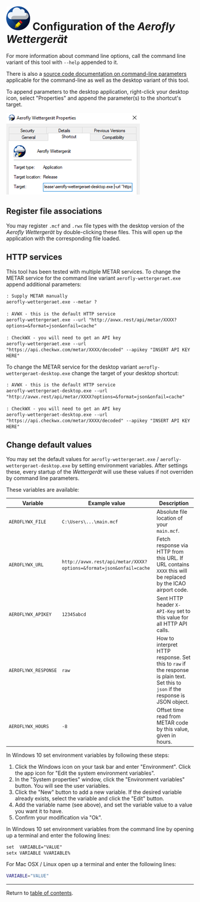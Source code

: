 ![](./favicon-64x64.png) Configuration of the <i>Aerofly Wettergerät</i>
=======================================================================

For more information about command line options, call the command line variant of this tool with `--help` appended to it. 

There is also a [source code documentation on command-line parameters](https://github.com/fboes/aerofly-wettergeraet/blob/master/src/WettergeraetLib/Argumentor.cpp#L65) applicable for the command-line as well as the desktop variant of this tool.

To append parameters to the desktop application, right-click your desktop icon, select "Properties" and append the parameter(s) to the shortcut's target.

![](modify-shortcut.png)

Register file associations
--------------------------

You may register `.mcf` and `.rwx` file types with the desktop version of the <i>Aerofly Wettergerät</i> by double-clicking these files. This will open up the application with the corresponding file loaded.

HTTP services
-------------

This tool has been tested with multiple METAR services. To change the METAR service for the command line variant `aerofly-wettergeraet.exe` append additional parameters:

```batch
: Supply METAR manually
aerofly-wettergeraet.exe --metar ?

: AVWX - this is the default HTTP service
aerofly-wettergeraet.exe --url "http://avwx.rest/api/metar/XXXX?options=&format=json&onfail=cache"

: CheckWX - you will need to get an API key
aerofly-wettergeraet.exe --url "https://api.checkwx.com/metar/XXXX/decoded" --apikey "INSERT API KEY HERE"
```

To change the METAR service for the desktop variant `aerofly-wettergeraet-desktop.exe` change the target of your desktop shortcut:

```batch
: AVWX - this is the default HTTP service
aerofly-wettergeraet-desktop.exe --url "http://avwx.rest/api/metar/XXXX?options=&format=json&onfail=cache"

: CheckWX - you will need to get an API key
aerofly-wettergeraet-desktop.exe --url "https://api.checkwx.com/metar/XXXX/decoded" --apikey "INSERT API KEY HERE"
```

Change default values
---------------------

You may set the default values for `aerofly-wettergeraet.exe` / `aerofly-wettergeraet-desktop.exe` by setting environment variables. After settings these, every startup of the <i>Wettergerät</i> will use these values if not overriden by command line parameters.

These variables are available:

| Variable             | Example value           | Description                                |
| -------------------- | ----------------------- | ------------------------------------------ |
| `AEROFLYWX_FILE`     | `C:\Users\...\main.mcf` | Absolute file location of your `main.mcf`. |
| `AEROFLYWX_URL`      | `http://avwx.rest/api/metar/XXXX?options=&format=json&onfail=cache` | Fetch response via HTTP from this URL. If URL contains `XXXX` this will be replaced by the ICAO airport code. |
| `AEROFLYWX_APIKEY`   | `12345abcd`             | Sent HTTP header `X-API-Key` set to this value for all HTTP API calls. |
| `AEROFLYWX_RESPONSE` | `raw`                   | How to interpret HTTP response. Set this to `raw` if the response is plain text. Set this to `json` if the response is JSON object. |
| `AEROFLYWX_HOURS`    | `-8`                    | Offset time read from METAR code by this value, given in hours. |

In Windows 10 set environment variables by following these steps:

1. Click the Windows icon on your task bar and enter "Environment". Click the app icon for "Edit the system environment variables".
2. In the "System properties" window, click the "Environment variables" button. You will see the user variables.
3. Click the "New" button to add a new variable. If the desired variable already exists, select the variable and click the "Edit" button.
4. Add the variable name (see above), and set the variable value to a value you want it to have.
5. Confirm your modification via "Ok".

In Windows 10 set environment variables from the command line by opening up a terminal and enter the following lines:

```batch
set  VARIABLE="VALUE"
setx VARIABLE %VARIABLE%
```

For Mac OSX / Linux open up a terminal and enter the following lines:

```bash
VARIABLE="VALUE"
```

---

Return to [table of contents](README.md).
